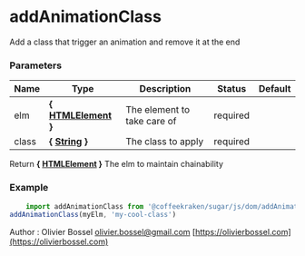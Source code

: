 # addAnimationClass

Add a class that trigger an animation and remove it at the end



### Parameters
Name  |  Type  |  Description  |  Status  |  Default
------------  |  ------------  |  ------------  |  ------------  |  ------------
elm  |  **{ [HTMLElement](https://developer.mozilla.org/fr/docs/Web/API/HTMLElement) }**  |  The element to take care of  |  required  |
class  |  **{ [String](https://developer.mozilla.org/fr/docs/Web/JavaScript/Reference/Objets_globaux/String) }**  |  The class to apply  |  required  |

Return **{ [HTMLElement](https://developer.mozilla.org/fr/docs/Web/API/HTMLElement) }** The elm to maintain chainability

### Example
```js
	import addAnimationClass from '@coffeekraken/sugar/js/dom/addAnimationClass'
addAnimationClass(myElm, 'my-cool-class')
```
Author : Olivier Bossel [olivier.bossel@gmail.com](mailto:olivier.bossel@gmail.com) [https://olivierbossel.com](https://olivierbossel.com)